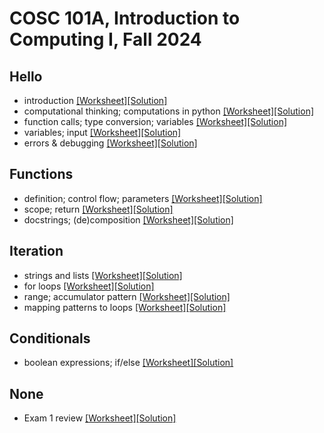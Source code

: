 # COSC 101A, Introduction to Computing I, Fall 2024


## Hello
* introduction [[Worksheet]](2024-08-29.worksheet.html)[[Solution]](2024-08-29.solution.html)
* computational thinking; computations in python [[Worksheet]](2024-09-02.worksheet.html)[[Solution]](2024-09-02.solution.html)
* function calls; type conversion; variables [[Worksheet]](2024-09-04.worksheet.html)[[Solution]](2024-09-04.solution.html)
* variables; input [[Worksheet]](2024-09-06.worksheet.html)[[Solution]](2024-09-06.solution.html)
* errors & debugging [[Worksheet]](2024-09-09.worksheet.html)[[Solution]](2024-09-09.solution.html)

## Functions
* definition; control flow; parameters [[Worksheet]](2024-09-11.worksheet.html)[[Solution]](2024-09-11.solution.html)
* scope; return [[Worksheet]](2024-09-13.worksheet.html)[[Solution]](2024-09-13.solution.html)
* docstrings; (de)composition [[Worksheet]](2024-09-16.worksheet.html)[[Solution]](2024-09-16.solution.html)

## Iteration
* strings and lists [[Worksheet]](2024-09-18.worksheet.html)[[Solution]](2024-09-18.solution.html)
* for loops [[Worksheet]](2024-09-20.worksheet.html)[[Solution]](2024-09-20.solution.html)
* range; accumulator pattern [[Worksheet]](2024-09-23.worksheet.html)[[Solution]](2024-09-23.solution.html)
* mapping patterns to loops [[Worksheet]](2024-09-25.worksheet.html)[[Solution]](2024-09-25.solution.html)

## Conditionals
* boolean expressions; if/else [[Worksheet]](2024-09-27.worksheet.html)[[Solution]](2024-09-27.solution.html)

## None
* Exam 1 review [[Worksheet]](2024-09-30.worksheet.html)[[Solution]](2024-09-30.solution.html)
